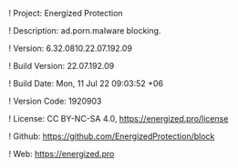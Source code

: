 ! Project: Energized Protection

! Description: ad.porn.malware blocking.

! Version: 6.32.0810.22.07.192.09

! Build Version: 22.07.192.09

! Build Date: Mon, 11 Jul 22 09:03:52 +06

! Version Code: 1920903

! License: CC BY-NC-SA 4.0, https://energized.pro/license

! Github: https://github.com/EnergizedProtection/block

! Web: https://energized.pro
